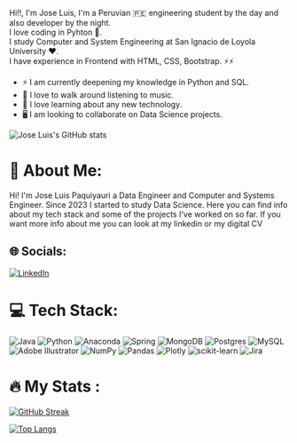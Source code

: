 Hi!!, I'm Jose Luis, I'm a Peruvian 🇵🇪 engineering student by the day and also developer by the night.   
I love coding in Pyhton 🐍.   
I study Computer and System Engineering at San Ignacio de Loyola University ❤️.  
I have experience in Frontend with HTML, CSS, Bootstrap. ⚡⚡

- ⚡ I am currently deepening my knowledge in Python and SQL.
- 💜 I love to walk around listening to music.
- 🌟 I love learning about any new technology.
- 🖥️ I am looking to collaborate on Data Science projects. 


![Jose Luis's GitHub stats](https://github-readme-stats.vercel.app/api?username=jospaquim&show_icons=true&theme=algolia)

# 💫 About Me:
Hi! I'm Jose Luis Paquiyauri a Data Engineer and Computer and Systems Engineer. Since 2023 I started to study Data Science. Here you can find info about my tech stack and some of the projects I've worked on so far. If you want more info about me you can look at my linkedin or my digital CV<br>

## 🌐 Socials:
[![LinkedIn](https://img.shields.io/badge/LinkedIn-%230077B5.svg?logo=linkedin&logoColor=white)](https://linkedin.com/in/jospaquim) 


# 💻 Tech Stack:
![Java](https://img.shields.io/badge/java-%23ED8B00.svg?style=plastic&logo=java&logoColor=white) ![Python](https://img.shields.io/badge/python-3670A0?style=plastic&logo=python&logoColor=ffdd54) ![Anaconda](https://img.shields.io/badge/Anaconda-%2344A833.svg?style=plastic&logo=anaconda&logoColor=white) ![Spring](https://img.shields.io/badge/spring-%236DB33F.svg?style=plastic&logo=spring&logoColor=white) ![MongoDB](https://img.shields.io/badge/MongoDB-%234ea94b.svg?style=plastic&logo=mongodb&logoColor=white) ![Postgres](https://img.shields.io/badge/postgres-%23316192.svg?style=plastic&logo=postgresql&logoColor=white) ![MySQL](https://img.shields.io/badge/mysql-%2300f.svg?style=plastic&logo=mysql&logoColor=white) ![Adobe Illustrator](https://img.shields.io/badge/adobeillustrator-%23FF9A00.svg?style=plastic&logo=adobeillustrator&logoColor=white) ![NumPy](https://img.shields.io/badge/numpy-%23013243.svg?style=plastic&logo=numpy&logoColor=white) ![Pandas](https://img.shields.io/badge/pandas-%23150458.svg?style=plastic&logo=pandas&logoColor=white) ![Plotly](https://img.shields.io/badge/Plotly-%233F4F75.svg?style=plastic&logo=plotly&logoColor=white) ![scikit-learn](https://img.shields.io/badge/scikit--learn-%23F7931E.svg?style=plastic&logo=scikit-learn&logoColor=white) ![Jira](https://img.shields.io/badge/jira-%230A0FFF.svg?style=plastic&logo=jira&logoColor=white)

# 🔥 My Stats :
[![GitHub Streak](https://github-readme-streak-stats.herokuapp.com?user=jospaquim&theme=dark&hide_border=true)](https://git.io/streak-stats)

[![Top Langs](https://github-readme-stats.vercel.app/api/top-langs/?username=jospaquim&layout=compact&theme=radical&hide_border=True)](https://github.com/anuraghazra/github-readme-stats)


